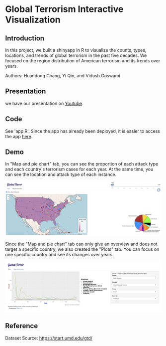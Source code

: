 # Global Terrorism Interactive Visualization

## Introduction
In this project, we built a shinyapp in R to visualize the counts, types, locations, and trends of global terrorism in the past five decades. We focused on the region distribution of American terrorism and its trends over years. 

Authors: Huandong Chang, Yi Qin, and Vidush Goswami

## Presentation
we have our presentation on [Youtube](https://www.youtube.com/watch?v=R8nh2km174Q).

## Code
See 'app.R'. Since the app has already been deployed, it is easier to access the app [here](https://huandongchang.shinyapps.io/GlobalTerrorism/).

## Demo
In "Map and pie chart" tab, you can see the proportion of each attack type and each country's terrorism cases for each year. At the same time, you can see the location and attack type of each instance. 


![](Demos/map.png)







Since the "Map and pie chart" tab can only give an overview and does not target a specific country, we also created the "Plots" tab. You can focus on one specific country and see its changes over years.


![](Demos/plot.png)



## Reference
Dataset Source: https://start.umd.edu/gtd/
